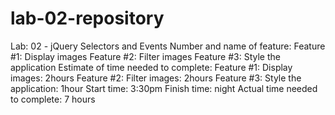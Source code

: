 # lab-02-repository
Lab: 02 - jQuery Selectors and Events
Number and name of feature: 
Feature #1: Display images
Feature #2: Filter images
Feature #3: Style the application
Estimate of time needed to complete: 
Feature #1: Display images: 2hours
Feature #2: Filter images: 2hours
Feature #3: Style the application: 1hour
Start time: 3:30pm
Finish time: night
Actual time needed to complete: 7 hours
